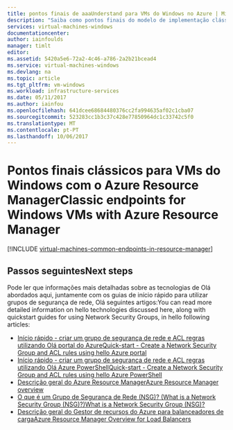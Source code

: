 ```yaml
---
title: pontos finais de aaaUnderstand para VMs do Windows no Azure | Microsoft Docs
description: "Saiba como pontos finais do modelo de implementação clássica Olá são agora implementados no Resource Manager através de regras de grupos de segurança de rede e a ACL"
services: virtual-machines-windows
documentationcenter: 
author: iainfoulds
manager: timlt
editor: 
ms.assetid: 5420a5e6-72a2-4c46-a786-2a2b21bcead4
ms.service: virtual-machines-windows
ms.devlang: na
ms.topic: article
ms.tgt_pltfrm: vm-windows
ms.workload: infrastructure-services
ms.date: 05/11/2017
ms.author: iainfou
ms.openlocfilehash: 641dcee68684480376cc2fa994635af02c1cba07
ms.sourcegitcommit: 523283cc1b3c37c428e77850964dc1c33742c5f0
ms.translationtype: MT
ms.contentlocale: pt-PT
ms.lasthandoff: 10/06/2017
---
```

# <a name="classic-endpoints-for-windows-vms-with-azure-resource-manager"></a><span data-ttu-id="3e037-103">Pontos finais clássicos para VMs do Windows com o Azure Resource Manager</span><span class="sxs-lookup"><span data-stu-id="3e037-103">Classic endpoints for Windows VMs with Azure Resource Manager</span></span>
[!INCLUDE [virtual-machines-common-endpoints-in-resource-manager](../../../includes/virtual-machines-common-endpoints-in-resource-manager.md)]

## <a name="next-steps"></a><span data-ttu-id="3e037-104">Passos seguintes</span><span class="sxs-lookup"><span data-stu-id="3e037-104">Next steps</span></span>
<span data-ttu-id="3e037-105">Pode ler que informações mais detalhadas sobre as tecnologias de Olá abordados aqui, juntamente com os guias de início rápido para utilizar grupos de segurança de rede, Olá seguintes artigos:</span><span class="sxs-lookup"><span data-stu-id="3e037-105">You can read more detailed information on hello technologies discussed here, along with quickstart guides for using Network Security Groups, in hello following articles:</span></span>

* [<span data-ttu-id="3e037-106">Início rápido - criar um grupo de segurança de rede e ACL regras utilizando Olá portal do Azure</span><span class="sxs-lookup"><span data-stu-id="3e037-106">Quick-start - Create a Network Security Group and ACL rules using hello Azure portal</span></span>](nsg-quickstart-portal.md)  
* [<span data-ttu-id="3e037-107">Início rápido - criar um grupo de segurança de rede e ACL regras utilizando Olá Azure PowerShell</span><span class="sxs-lookup"><span data-stu-id="3e037-107">Quick-start - Create a Network Security Group and ACL rules using hello Azure PowerShell</span></span>](nsg-quickstart-powershell.md)  
* [<span data-ttu-id="3e037-108">Descrição geral do Azure Resource Manager</span><span class="sxs-lookup"><span data-stu-id="3e037-108">Azure Resource Manager overview</span></span>](../../azure-resource-manager/resource-group-overview.md)  
* [<span data-ttu-id="3e037-109">O que é um Grupo de Segurança de Rede (NSG)? (What is a Network Security Group (NSG)?)</span><span class="sxs-lookup"><span data-stu-id="3e037-109">What is a Network Security Group (NSG)?</span></span>](../../virtual-network/virtual-networks-nsg.md)  
* [<span data-ttu-id="3e037-110">Descrição geral do Gestor de recursos do Azure para balanceadores de carga</span><span class="sxs-lookup"><span data-stu-id="3e037-110">Azure Resource Manager Overview for Load Balancers</span></span>](../../load-balancer/load-balancer-arm.md) 


